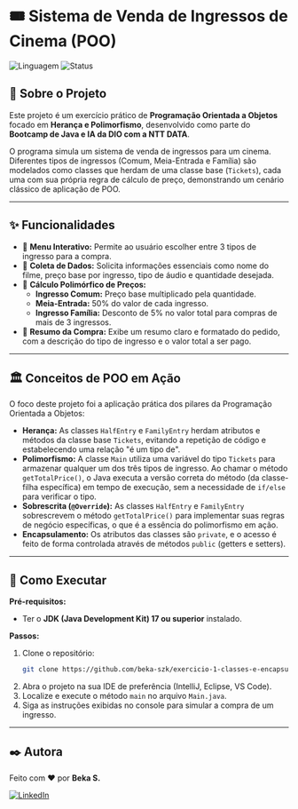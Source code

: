 # 🎟️ Sistema de Venda de Ingressos de Cinema (POO)

![Linguagem](https://img.shields.io/badge/Linguagem-Java-blue.svg)
![Status](https://img.shields.io/badge/Status-Concluído-green.svg)

## 📄 Sobre o Projeto

Este projeto é um exercício prático de **Programação Orientada a Objetos** focado em **Herança e Polimorfismo**, desenvolvido como parte do **Bootcamp de Java e IA da DIO com a NTT DATA**.

O programa simula um sistema de venda de ingressos para um cinema. Diferentes tipos de ingressos (Comum, Meia-Entrada e Família) são modelados como classes que herdam de uma classe base (`Tickets`), cada uma com sua própria regra de cálculo de preço, demonstrando um cenário clássico de aplicação de POO.

---

## ✨ Funcionalidades

* 🔹 **Menu Interativo:** Permite ao usuário escolher entre 3 tipos de ingresso para a compra.
* 🔹 **Coleta de Dados:** Solicita informações essenciais como nome do filme, preço base por ingresso, tipo de áudio e quantidade desejada.
* 🔹 **Cálculo Polimórfico de Preços:**
    * **Ingresso Comum:** Preço base multiplicado pela quantidade.
    * **Meia-Entrada:** 50% do valor de cada ingresso.
    * **Ingresso Família:** Desconto de 5% no valor total para compras de mais de 3 ingressos.
* 🔹 **Resumo da Compra:** Exibe um resumo claro e formatado do pedido, com a descrição do tipo de ingresso e o valor total a ser pago.

---

## 🏛️ Conceitos de POO em Ação

O foco deste projeto foi a aplicação prática dos pilares da Programação Orientada a Objetos:

* **Herança:** As classes `HalfEntry` e `FamilyEntry` herdam atributos e métodos da classe base `Tickets`, evitando a repetição de código e estabelecendo uma relação "é um tipo de".
* **Polimorfismo:** A classe `Main` utiliza uma variável do tipo `Tickets` para armazenar qualquer um dos três tipos de ingresso. Ao chamar o método `getTotalPrice()`, o Java executa a versão correta do método (da classe-filha específica) em tempo de execução, sem a necessidade de `if/else` para verificar o tipo.
* **Sobrescrita (`@Override`):** As classes `HalfEntry` e `FamilyEntry` sobrescrevem o método `getTotalPrice()` para implementar suas regras de negócio específicas, o que é a essência do polimorfismo em ação.
* **Encapsulamento:** Os atributos das classes são `private`, e o acesso é feito de forma controlada através de métodos `public` (getters e setters).

---

## 🚀 Como Executar

**Pré-requisitos:**
* Ter o **JDK (Java Development Kit) 17 ou superior** instalado.

**Passos:**
1.  Clone o repositório:
    ```bash
    git clone https://github.com/beka-szk/exercicio-1-classes-e-encapsulamento-DIO
    ```
2.  Abra o projeto na sua IDE de preferência (IntelliJ, Eclipse, VS Code).
3.  Localize e execute o método `main` no arquivo `Main.java`.
4.  Siga as instruções exibidas no console para simular a compra de um ingresso.

---

## ✒️ Autora

Feito com ❤️ por **Beka S.**

[![LinkedIn](https://img.shields.io/badge/linkedin-%230077B5.svg?style=for-the-badge&logo=linkedin&logoColor=white)](https://www.linkedin.com/in/beka-szk/)

